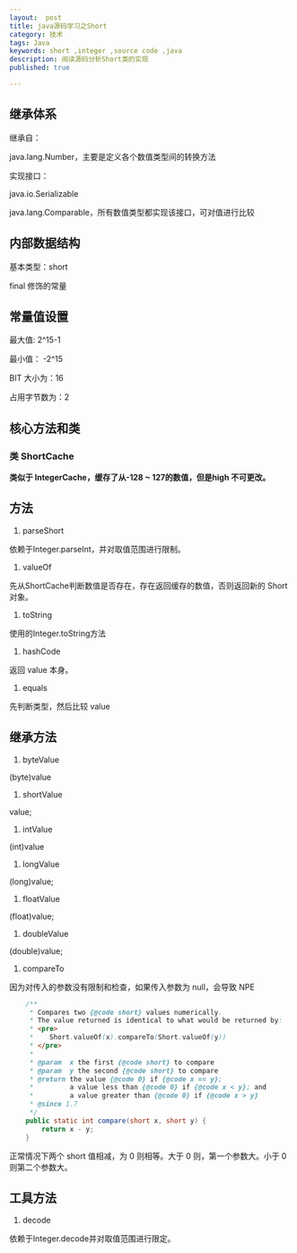 ```yaml
---
layout:  post
title: java源码学习之Short
category: 技术
tags: Java
keywords: short ,integer ,source code ,java
description: 阅读源码分析Short类的实现
published: true

---
```

## 继承体系

继承自：

java.lang.Number，主要是定义各个数值类型间的转换方法

实现接口：

java.io.Serializable

java.lang.Comparable，所有数值类型都实现该接口，可对值进行比较

## 内部数据结构
基本类型：short

final 修饰的常量

## 常量值设置
最大值: 2^15-1

最小值： -2^15

BIT 大小为：16

占用字节数为：2

## 核心方法和类

### 类 ShortCache

**类似于 IntegerCache，缓存了从-128 ~ 127的数值，但是high 不可更改。**

## 方法

1. parseShort

依赖于Integer.parseInt，并对取值范围进行限制。

1. valueOf

先从ShortCache判断数值是否存在，存在返回缓存的数值，否则返回新的 Short 对象。

1. toString

使用的Integer.toString方法

1. hashCode

返回 value 本身。

1. equals

先判断类型，然后比较 value

## 继承方法
1. byteValue

(byte)value

1. shortValue

value;

1. intValue

(int)value

1. longValue

(long)value;

1. floatValue

(float)value;

1. doubleValue

(double)value;

1. compareTo

因为对传入的参数没有限制和检查，如果传入参数为 null，会导致 NPE

```java
    /**
     * Compares two {@code short} values numerically.
     * The value returned is identical to what would be returned by:
     * <pre>
     *    Short.valueOf(x).compareTo(Short.valueOf(y))
     * </pre>
     *
     * @param  x the first {@code short} to compare
     * @param  y the second {@code short} to compare
     * @return the value {@code 0} if {@code x == y};
     *         a value less than {@code 0} if {@code x < y}; and
     *         a value greater than {@code 0} if {@code x > y}
     * @since 1.7
     */
    public static int compare(short x, short y) {
        return x - y;
    }

```

正常情况下两个 short 值相减，为 0 则相等。大于 0 则，第一个参数大。小于 0 则第二个参数大。


## 工具方法

1. decode

依赖于Integer.decode并对取值范围进行限定。